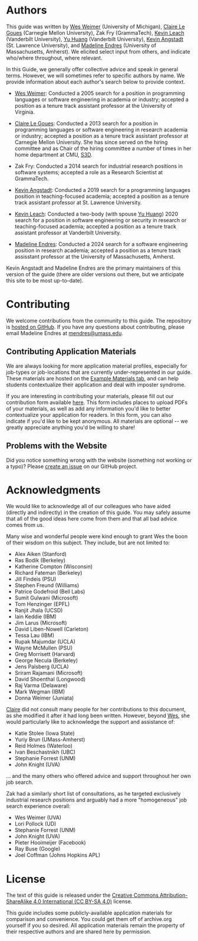 # Authors

This guide was written by [Wes Weimer](https://web.eecs.umich.edu/~weimerw/) (University of
Michigan), [Claire Le Goues](https://clairelegoues.com/) (Carnegie Mellon University), Zak Fry (GrammaTech),
[Kevin Leach](https://kjl.name/) (Vanderbilt University), [Yu Huang](https://yuhuang-lab.github.io/) (Vanderbilt University), 
[Kevin Angstadt](https://myslu.stlawu.edu/~kangstadt/) (St. Lawrence University), and [Madeline Endres](https://madelineendres.com) (University 
of Massachusetts, Amherst). We elicited select input from others, and indicate who/where throughout, where relevant.

In this Guide, we generally offer collective advice and speak in general terms. However, we will sometimes refer to specific authors by name. We provide
information about each author's search below to provide context.

* [Wes Weimer](https://web.eecs.umich.edu/~weimerw/): Conducted a 2005 search for a position in programming languages or software
engineering in academia or industry; accepted a position as a tenure track assistant professor at the University of Virginia.

* [Claire Le Goues](https://clairelegoues.com/): Conducted a 2013 search for a position in programming languages or software
engineering in research academia or industry; accepted a position as a tenure track assistant professor at Carnegie Mellon University.  She has since served on the hiring committee and as Chair of the hiring committee a number of times in her home department at CMU, [S3D](https://s3d.cmu.edu/).

* Zak Fry: Conducted a 2014 search for industrial research positions in software systems; accepted a role as a Research Scientist at GrammaTech.

* [Kevin Angstadt](https://myslu.stlawu.edu/~kangstadt/): Conducted a 2019 search for a programming languages position in teaching-focused academia; accepted a position as a tenure track assistant professor at St. Lawrence University.

* [Kevin Leach](https://kjl.name/): Conducted a two-body (with spouse [Yu Huang](https://yuhuang-lab.github.io/)) 2020 search for a position in software engineering or security in research or teaching-focused academia; accepted a position as a tenure track assistant professor at Vanderbilt University.  

* [Madeline Endres](https://madelineendres.com): Conducted a 2024 search for a software engineering position in research academia; accepted a position as a tenure track assisstant professor at the University of Massachusetts, Amherst.


Kevin Angstadt and Madeline Endres are the primary
maintainers of this version of the guide (there are older versions out
there, but we anticipate this site to be most up-to-date).

# Contributing

We welcome contributions from the community to this guide.  The repository is
[hosted on GitHub]({{site.repo}}). If you have any questions about contributing, please email Madeline Endres at <mendres@umass.edu>.

## Contributing Application Materials

We are always looking for more application material profiles, especially for job-types or job-locations that are currently under-represented in our guide. These materials are hosted on the [Example Materials tab](exampleMaterials.md), and can help students contextualize their application and deal with imposter syndrome. 

If you are interesting in contributing your materials, please fill out our contribution form available [here](https://docs.google.com/forms/d/e/1FAIpQLSdLHwzuCsOcKHNBZBO9LGiWhVZPbcIE5-VpQ5hL8wQcFRAAMQ/viewform?usp=sf_link). This form includes places to upload PDFs of your materials, as well as add any information you'd like to better contextualize your application for readers. In this form, you can also indicate if you'd like to be kept anonymous. All materials are optional -- we greatly appreciate anything you'd be willing to share!

## Problems with the Website

Did you notice something wrong with the website (something not working or a
typo)?  Please [create an issue]({{site.repo}}/issues) on our GitHub project.

# Acknowledgments

We would like to acknowledge all of our colleagues who have aided (directly and
indirectly) in the creation of this guide. You may safely assume that all of the
good ideas here come from them and that all bad advice comes from us.

Many wise and wonderful people were kind enough to grant Wes the boon of their
wisdom on this subject. They include, but are not limited to:

- Alex Aiken (Stanford)
- Ras Bodik (Berkeley)
- Katherine Compton (Wisconsin)
- Richard Fateman (Berkeley)
- Jill Findeis (PSU)
- Stephen Freund (Williams)
- Patrice Godefroid (Bell Labs)
- Sumit Gulwani (Microsoft)
- Tom Henzinger (EPFL)
- Ranjit Jhala (UCSD)
- Iain Keddie (IBM)
- Jim Larus (Microsoft)
- David Liben-Nowell (Carleton)
- Tessa Lau (IBM)
- Rupak Majumdar (UCLA)
- Wayne McMullen (PSU)
- Greg Morrisett (Harvard)
- George Necula (Berkeley)
- Jens Palsberg (UCLA)
- Sriram Rajamani (Microsoft)
- David Shoenthal (Longwood)
- Raj Varma (Delaware)
- Mark Wegman (IBM)
- Donna Weimer (Juniata)

[Claire](/grad-job-guide/about#authors) did not consult many people for her contributions to this document, as
she modified it after it had long been written. However, beyond [Wes](/grad-job-guide/about#authors), she would
particularly like to acknowledge the support and assistance of:

- Katie Stolee (Iowa State)
- Yuriy Brun (UMass-Amherst)
- Reid Holmes (Waterloo)
- Ivan Beschastnikh (UBC)
- Stephanie Forrest (UNM)
- John Knight (UVA)

... and the many others who offered advice and support throughout her own job
search.

Zak had a similarly short list of consultations, as he targeted exclusively
industrial research positions and arguably had a more "homogeneous" job search
experience overall:

- Wes Weimer (UVA)
- Lori Pollock (UD)
- Stephanie Forrest (UNM)
- John Knight (UVA)
- Pieter Hooimeijer (Facebook)
- Ray Buse (Google)
- Joel Coffman (Johns Hopkins APL)

# License

The text of this guide is released under the [Creative Commons
Attribution-ShareAlike 4.0 International (CC BY-SA
4.0)](https://creativecommons.org/licenses/by-sa/4.0/) license.

This guide includes some publicly-available application materials for comparison
and convenience. You could get them off of archive.org yourself if you so
desired.  All application materials remain the property of their respective
authors and are shared here by permission.
